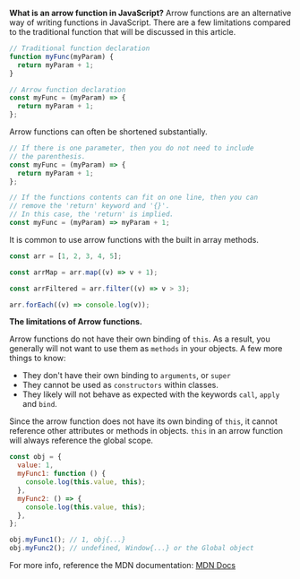 **What is an arrow function in JavaScript?**
Arrow functions are an alternative way of writing functions in JavaScript. There are a few limitations compared to the traditional function that will be discussed in this article.

```js
// Traditional function declaration
function myFunc(myParam) {
  return myParam + 1;
}

// Arrow function declaration
const myFunc = (myParam) => {
  return myParam + 1;
};
```

Arrow functions can often be shortened substantially.

```js
// If there is one parameter, then you do not need to include
// the parenthesis.
const myFunc = (myParam) => {
  return myParam + 1;
};

// If the functions contents can fit on one line, then you can
// remove the 'return' keyword and '{}'.
// In this case, the 'return' is implied.
const myFunc = (myParam) => myParam + 1;
```

It is common to use arrow functions with the built in array methods.

```js
const arr = [1, 2, 3, 4, 5];

const arrMap = arr.map((v) => v + 1);

const arrFiltered = arr.filter((v) => v > 3);

arr.forEach((v) => console.log(v));
```

**The limitations of Arrow functions.**

Arrow functions do not have their own binding of `this`. As a result, you generally will not want to use them as `methods` in your objects. A few more things to know:

- They don't have their own binding to `arguments`, or `super`
- They cannot be used as `constructors` within classes.
- They likely will not behave as expected with the keywords `call`, `apply` and `bind`.

Since the arrow function does not have its own binding of `this`, it cannot reference other attributes or methods in objects. `this` in an arrow function will always reference the global scope.

```js
const obj = {
  value: 1,
  myFunc1: function () {
    console.log(this.value, this);
  },
  myFunc2: () => {
    console.log(this.value, this);
  },
};

obj.myFunc1(); // 1, obj{...}
obj.myFunc2(); // undefined, Window{...} or the Global object
```

For more info, reference the MDN documentation: [MDN Docs](https://developer.mozilla.org/en-US/docs/Web/JavaScript/Reference/Functions/Arrow_functions)
